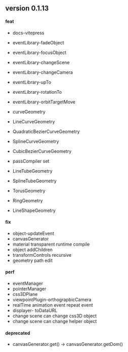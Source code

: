 ## version 0.1.13

#### feat

- docs-vitepress

- eventLibrary-fadeObject
- eventLibrary-focusObject
- eventLibrary-changeScene
- eventLibrary-changeCamera
- eventLibrary-upTo
- eventLibrary-rotationTo
- eventLibrary-orbitTargetMove

- curveGeometry
- LineCurveGeometry
- QuadraticBezierCurveGeometry
- SplineCurveGeometry
- CubicBezierCurveGeometry
- passCompiler set
- LineTubeGeometry
- SplineTubeGeometry
- TorusGeometry
- RingGeometry
- LineShapeGeometry

#### fix

- object-updateEvent
- canvasGenerator
- material transparent runtime compile
- object addChildren
- transformControls recursive
- geometry path edit

#### perf

- eventManager
- pointerManager
- css3DPlane
- viewpointPlugin-orthograpbicCamera
- realTime animation event repeat event
- displayer- toDataURL
- change scene can change css3D object
- change scene can change helper object

#### deprecated

- canvasGenerator.get() -> canvasGenerator.getDom()
